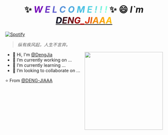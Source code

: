 <h1 align="center">
    ✨ <i><b>
        <span style="color: #7400b8">W</span>
        <span style="color: #6930c3">E</span>
        <span style="color: #5e60ce">L</span>
        <span style="color: #5390d9">C</span>
        <span style="color: #4ea8de">O</span>
        <span style="color: #48bfe3">M</span>
        <span style="color: #56cfe1">E</span>
        <span style="color: #64dfdf">!</span>
        <span style="color: #72efdd">!</span>
        <span style="color: #80ffdb">!</span>
    </b></i> ✨ 😄 <i>
		I`m
		<a href="https://github.com/DENG-JIAAA" target="_blank">
            <span style="color: #03071e">D</span><span style="color: #370617">E</span><span style="color: #6a040f">N</span><span style="color: #9d0208">G</span><span style="color: #d00000">_</span><span style="color: #dc2f02">J</span><span style="color: #e85d04">I</span><span style="color: #f48c06">A</span><span style="color: #faa307">A</span><span style="color: #ffba08">A</span>
		</a>
	</i>
</h1>

[![Spotify](https://novatorem.bgstatic.vercel.app/api/spotify)](music/1.m4a)

> _纵有疾风起，人生不言弃。_
<!--
**dengjia-lib/dengjia-lib** is a ✨ _special_ ✨ repository because its `README.md` (this file) appears on your GitHub profile.

Here are some ideas to get you started:

- 🔭 I’m currently working on ...
- 🌱 I’m currently learning ...
- 👯 I’m looking to collaborate on ...
- 🤔 I’m looking for help with ...
- 💬 Ask me about ...
- 📫 How to reach me: ...
- 😄 Pronouns: ...
- ⚡ Fun fact: ...
-->

<img align= "right" width= "250" src= "https://pa1.narvii.com/6580/8098c6e9207376889eeb0532d9f5a0723c4d73f5_hq.gif"/>

- 👋 Hi, I'm [@DengJia](https://github.com/DENG-JIAAA)
- 🔭 I’m currently working on ...
- 🌱 I’m currently learning ...
- 👯 I’m looking to collaborate on ...

<!-- 访客数目统计 -->
<!--<h2 align="center">Github stats :bar_chart:</h2>
<h4 align="center">Visitor's count :eyes:</h4>
<p align="center"><img src="https://profile-counter.glitch.me/{DENG-JIAAA}/count.svg" alt="AnhellO :: Visitor's Count" /></p>-->


⭐️ From [@DENG-JIAAA](https://github.com/DENG-JIAAA)
